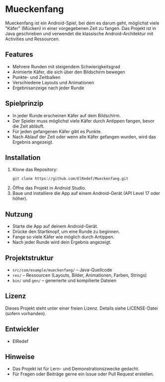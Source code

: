 # Mueckenfang

Mueckenfang ist ein Android-Spiel, bei dem es darum geht, möglichst viele "Käfer" (Mücken) in einer vorgegebenen Zeit zu fangen. Das Projekt ist in Java geschrieben und verwendet die klassische Android-Architektur mit Activities und Ressourcen.

## Features
- Mehrere Runden mit steigendem Schwierigkeitsgrad
- Animierte Käfer, die sich über den Bildschirm bewegen
- Punkte- und Zeitbalken
- Verschiedene Layouts und Animationen
- Ergebnisanzeige nach jeder Runde

## Spielprinzip
- In jeder Runde erscheinen Käfer auf dem Bildschirm.
- Der Spieler muss möglichst viele Käfer durch Antippen fangen, bevor die Zeit abläuft.
- Für jeden gefangenen Käfer gibt es Punkte.
- Nach Ablauf der Zeit oder wenn alle Käfer gefangen wurden, wird das Ergebnis angezeigt.

## Installation
1. Klone das Repository:
   ```
   git clone https://github.com/ElRedef/Mueckenfang.git
   ```
2. Öffne das Projekt in Android Studio.
3. Baue und installiere die App auf einem Android-Gerät (API Level 17 oder höher).

## Nutzung
- Starte die App auf deinem Android-Gerät.
- Drücke den Startknopf, um eine Runde zu beginnen.
- Fange so viele Käfer wie möglich durch Antippen.
- Nach jeder Runde wird dein Ergebnis angezeigt.

## Projektstruktur
- `src/com/example/mueckenfang/` – Java-Quellcode
- `res/` – Ressourcen (Layouts, Bilder, Animationen, Farben, Strings)
- `bin/` und `gen/` – generierte und kompilierte Dateien

## Lizenz
Dieses Projekt steht unter einer freien Lizenz. Details siehe LICENSE-Datei (sofern vorhanden).

## Entwickler
- ElRedef

## Hinweise
- Das Projekt ist für Lern- und Demonstrationszwecke gedacht.
- Für Fragen oder Beiträge gerne ein Issue oder Pull Request erstellen.
